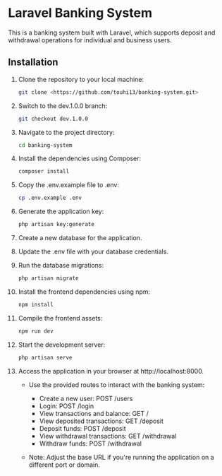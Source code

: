 # Laravel Banking System

This is a banking system built with Laravel, which supports deposit and withdrawal operations for individual and business users.

## Installation

1. Clone the repository to your local machine:

   ```bash
   git clone <https://github.com/touhi13/banking-system.git>

2. Switch to the dev.1.0.0 branch:

    ```bash
    git checkout dev.1.0.0

3. Navigate to the project directory:

    ```bash
    cd banking-system

4. Install the dependencies using Composer:

    ```bash
    composer install

5. Copy the .env.example file to .env:

    ```bash
    cp .env.example .env

6. Generate the application key:

    ```bash
    php artisan key:generate

7. Create a new database for the application.

8. Update the .env file with your database credentials.

9. Run the database migrations:

    ```bash
    php artisan migrate

10. Install the frontend dependencies using npm:

    ```bash
    npm install

11. Compile the frontend assets:

    ```bash
    npm run dev

12. Start the development server:

    ```bash
    php artisan serve

13. Access the application in your browser at http://localhost:8000.

    * Use the provided routes to interact with the banking system:

        * Create a new user: POST /users
        * Login: POST /login
        * View transactions and balance: GET /
        * View deposited transactions: GET /deposit
        * Deposit funds: POST /deposit
        * View withdrawal transactions: GET /withdrawal
        * Withdraw funds: POST /withdrawal
    * Note: Adjust the base URL if you're running the application on a different port or domain.